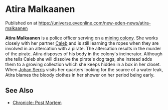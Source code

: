 # Atira Malkaanen
Published on  at https://universe.eveonline.com/new-eden-news/atira-malkaanen

**Atira Malkaanen** is a police officer serving on a [mining colony](6NQhah6uyVb1Bzg0ifUe5N). She works closely with her partner [Caleb](4yAj9PfjFeKbYAKQDvxJrM) and is still learning the ropes when they are involved in an altercation with a pirate. The altercation results in the murder of the pirate. Atira disposes of his body in the colony's incinerator. Although she tells Caleb she will dissolve the pirate's dog tags, she instead adds them to a growing collection which she keeps hidden in a box in her closet. When [Johan Serris](1pEIPKsJ9eHr8bLC5eRw6Q) visits her quarters looking for the source of a water leak, Atira blames the bloody clothes in her shower on her period being early.

See Also
--------

-   [Chronicle: Post Mortem](4iBaAWiG3D30XcZDt9OLU5)
